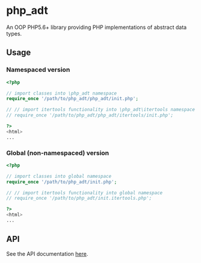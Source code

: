 # php_adt
An OOP PHP5.6+ library providing PHP implementations of abstract data types.


## Usage

### Namespaced version

```php
<?php

// import classes into \php_adt namespace
require_once '/path/to/php_adt/php_adt/init.php';

// // import itertools functionality into \php_adt\itertools namespace
// require_once '/path/to/php_adt/php_adt/itertools/init.php';

?>
<html>
...
```

### Global (non-namespaced) version

```php
<?php

// import classes into global namespace
require_once '/path/to/php_adt/init.php';

// // import itertools functionality into global namespace
// require_once '/path/to/php_adt/init.itertools.php';

?>
<html>
...
```


## API

See the API documentation [here](http://jneuendorf.github.io/php_adt/).